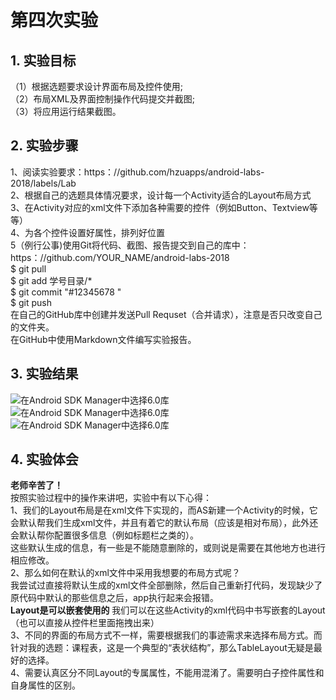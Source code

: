 ﻿# 第四次实验 

## 1. 实验目标  
（1）根据选题要求设计界面布局及控件使用;  
（2）布局XML及界面控制操作代码提交并截图;  
（3）将应用运行结果截图。  

## 2. 实验步骤  
1、阅读实验要求：https：//github.com/hzuapps/android-labs-2018/labels/Lab  
2、根据自己的选题具体情况要求，设计每一个Activity适合的Layout布局方式     
3、在Activity对应的xml文件下添加各种需要的控件（例如Button、Textview等等）       
4、为各个控件设置好属性，排列好位置         
5（例行公事)使用Git将代码、截图、报告提交到自己的库中：https：//github.com/YOUR_NAME/android-labs-2018    
$ git pull  
$ git add 学号目录/*  
$ git commit "#12345678 "  
$ git push  
在自己的GitHub库中创建并发送Pull Requset（合并请求），注意是否只改变自己的文件夹。    
在GitHub中使用Markdown文件编写实验报告。


## 3. 实验结果  

![在Android SDK Manager中选择6.0库](https://raw.githubusercontent.com/DcXuhm/android-labs-2018/master/soft1614080902337/实验4截图/实验四1.png "配置教育网下载代理")  
![在Android SDK Manager中选择6.0库](https://raw.githubusercontent.com/DcXuhm/android-labs-2018/master/soft1614080902337/实验4截图/实验四2.png "配置教育网下载代理")  
![在Android SDK Manager中选择6.0库](https://raw.githubusercontent.com/DcXuhm/android-labs-2018/master/soft1614080902337/实验4截图/实验四3.png "配置教育网下载代理")  
  
 

## 4. 实验体会  

**老师辛苦了！**  
按照实验过程中的操作来讲吧，实验中有以下心得：    
1、我们的Layout布局是在xml文件下实现的，而AS新建一个Activity的时候，它会默认帮我们生成xml文件，并且有着它的默认布局（应该是相对布局），此外还会默认帮你配置很多信息（例如标题栏之类的）。  
  这些默认生成的信息，有一些是不能随意删除的，或则说是需要在其他地方也进行相应修改。  
2、那么如何在默认的xml文件中采用我想要的布局方式呢？  
    我尝试过直接将默认生成的xml文件全部删除，然后自己重新打代码，发现缺少了原代码中默认的那些信息之后，app执行起来会报错。    
    **Layout是可以嵌套使用的** 我们可以在这些Activity的xml代码中书写嵌套的Layout（也可以直接从控件栏里面拖拽出来）  
3、不同的界面的布局方式不一样，需要根据我们的事迹需求来选择布局方式。而针对我的选题：课程表，这是一个典型的“表状结构”，那么TableLayout无疑是最好的选择。  
4、需要认真区分不同Layout的专属属性，不能用混淆了。需要明白子控件属性和自身属性的区别。
